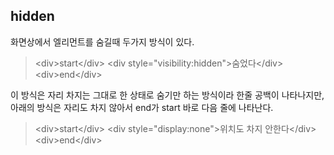 ## hidden
화면상에서 엘리먼트를 숨길때 두가지 방식이 있다.
> &lt;div&gt;start&lt;/div&gt;
> &lt;div style="visibility:hidden"&gt;숨었다&lt;/div&gt;
> &lt;div&gt;end&lt;/div&gt;

이 방식은 자리 차지는 그대로 한 상태로 숨기만 하는 방식이라 한줄 공백이 나타나지만,
아래의 방식은 자리도 차지 않아서 end가 start 바로 다음 줄에 나타난다. 

> &lt;div&gt;start&lt;/div&gt;
> &lt;div style="display:none"&gt;위치도 차지 안한다&lt;/div&gt;
> &lt;div&gt;end&lt;/div&gt;
